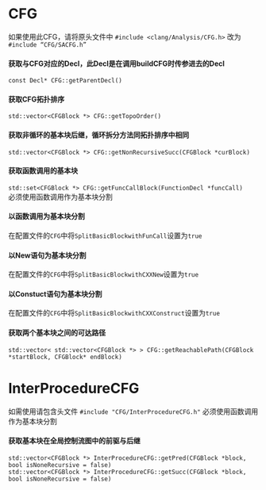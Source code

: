 # CFG

如果使用此CFG，请将原头文件中
`#include <clang/Analysis/CFG.h>`
改为
`#include “CFG/SACFG.h”`

#### 获取与CFG对应的Decl，此Decl是在调用buildCFG时传参进去的Decl

`const Decl* CFG::getParentDecl()`

#### 获取CFG拓扑排序

`std::vector<CFGBlock *> CFG::getTopoOrder()`

#### 获取非循环的基本块后继，循环拆分方法同拓扑排序中相同

`std::vector<CFGBlock *> CFG::getNonRecursiveSucc(CFGBlock *curBlock)`

#### 获取函数调用的基本块

`std::set<CFGBlock *> CFG::getFuncCallBlock(FunctionDecl *funcCall)`  
必须使用函数调用作为基本块分割

#### 以函数调用为基本块分割

在配置文件的`CFG`中将`SplitBasicBlockwithFunCall`设置为`true`

#### 以New语句为基本块分割

在配置文件的`CFG`中将`SplitBasicBlockwithCXXNew`设置为`true`

#### 以Constuct语句为基本块分割

在配置文件的`CFG`中将`SplitBasicBlockwithCXXConstruct`设置为`true`

#### 获取两个基本块之间的可达路径

`std::vector< std::vector<CFGBlock *> > CFG::getReachablePath(CFGBlock *startBlock, CFGBlock* endBlock)`



# InterProcedureCFG

如需使用请包含头文件
`#include "CFG/InterProcedureCFG.h"`
必须使用函数调用作为基本块分割

#### 获取基本块在全局控制流图中的前驱与后继

`std::vector<CFGBlock *> InterProcedureCFG::getPred(CFGBlock *block, bool isNoneRecursive = false)`  
`std::vector<CFGBlock *> InterProcedureCFG::getSucc(CFGBlock *block, bool isNoneRecursive = false)`
